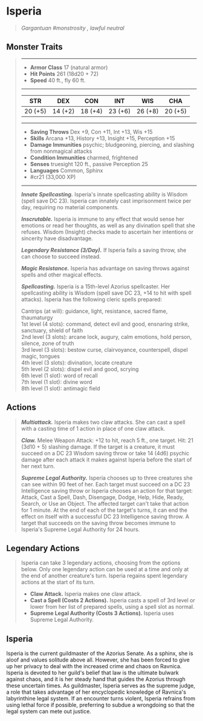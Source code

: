 # Isperia
>*Gargantuan #monstrosity , lawful neutral*
## Monster Traits
>___
>- **Armor Class** 17 (natural armor)
>- **Hit Points** 261 (18d20 + 72)
>- **Speed** 40 ft., fly 60 ft.
>___
>|STR|DEX|CON|INT|WIS|CHA|
>|:---:|:---:|:---:|:---:|:---:|:---:|
>|20 (+5)|14 (+2)|18 (+4)|23 (+6)|26 (+8)|20 (+5)|
>___
>- **Saving Throws** Dex +9, Con +11, Int +13, Wis +15
>- **Skills** Arcana +13, History +13, Insight +15, Perception +15
>- **Damage Immunities** psychic; bludgeoning, piercing, and slashing from nonmagical attacks
>- **Condition Immunities** charmed, frightened
>- **Senses** truesight 120 ft., passive Perception 25
>- **Languages** Common, Sphinx
>- #cr21 (33,000 XP)
>___
>***Innate Spellcasting.*** Isperia's innate spellcasting ability is Wisdom (spell save DC 23). Isperia can innately cast imprisonment twice per day, requiring no material components.  
>
>***Inscrutable.*** Isperia is immune to any effect that would sense her emotions or read her thoughts, as well as any divination spell that she refuses. Wisdom (Insight) checks made to ascertain her intentions or sincerity have disadvantage.  
>
>***Legendary Resistance (3/Day).*** If Isperia fails a saving throw, she can choose to succeed instead.  
>
>***Magic Resistance.*** Isperia has advantage on saving throws against spells and other magical effects.  
>
>***Spellcasting.*** Isperia is a 15th-level Azorius spellcaster. Her spellcasting ability is Wisdom (spell save DC 23, +14 to hit with spell attacks). Isperia has the following cleric spells prepared:  
>
>Cantrips (at will): guidance, light, resistance, sacred flame, thaumaturgy  
>1st level (4 slots): command, detect evil and good, ensnaring strike, sanctuary, shield of faith  
>2nd level (3 slots): arcane lock, augury, calm emotions, hold person, silence, zone of truth  
>3rd level (3 slots): bestow curse, clairvoyance, counterspell, dispel magic, tongues  
>4th level (3 slots): divination, locate creature  
>5th level (2 slots): dispel evil and good, scrying  
>6th level (1 slot): word of recall  
>7th level (1 slot): divine word  
>8th level (1 slot): antimagic field  
>
## Actions
>***Multiattack.*** Isperia makes two claw attacks. She can cast a spell with a casting time of 1 action in place of one claw attack.  
>
>***Claw.*** Melee Weapon Attack: +12 to hit, reach 5 ft., one target. Hit: 21 (3d10 + 5) slashing damage. If the target is a creature, it must succeed on a DC 23 Wisdom saving throw or take 14 (4d6) psychic damage after each attack it makes against Isperia before the start of her next turn.  
>
>***Supreme Legal Authority.*** Isperia chooses up to three creatures she can see within 90 feet of her. Each target must succeed on a DC 23 Intelligence saving throw or Isperia chooses an action for that target: Attack, Cast a Spell, Dash, Disengage, Dodge, Help, Hide, Ready, Search, or Use an Object. The affected target can't take that action for 1 minute. At the end of each of the target's turns, it can end the effect on itself with a successful DC 23 Intelligence saving throw. A target that succeeds on the saving throw becomes immune to Isperia's Supreme Legal Authority for 24 hours.  
>
## Legendary Actions
>Isperia can take 3 legendary actions, choosing from the options below. Only one legendary action can be used at a time and only at the end of another creature's turn. Isperia regains spent legendary actions at the start of its turn.
>
>- **Claw Attack.** Isperia makes one claw attack.
>- **Cast a Spell (Costs 2 Actions).** Isperia casts a spell of 3rd level or lower from her list of prepared spells, using a spell slot as normal.
>- **Supreme Legal Authority (Costs 3 Actions).** Isperia uses Supreme Legal Authority.
## Isperia
Isperia is the current guildmaster of the Azorius Senate. As a sphinx, she is aloof and values solitude above all. However, she has been forced to give up her privacy to deal with the increased crime and chaos on Ravnica.
Isperia is devoted to her guild's belief that law is the ultimate bulwark against chaos, and it is her steady hand that guides the Azorius through these uncertain times. As guildmaster, Isperia serves as the supreme judge, a role that takes advantage of her encyclopedic knowledge of Ravnica's labyrinthine legal system.
If an encounter turns violent, Isperia refrains from using lethal force if possible, preferring to subdue a wrongdoing so that the legal system can mete out justice.